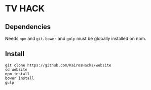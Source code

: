 # TV HACK

## Dependencies

Needs `npm` and `git`. `bower` and `gulp` must be globally installed on npm.

## Install

    git clone https://github.com/KairosHacks/website
    cd website
    npm install
    bower install
    gulp
